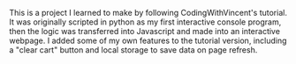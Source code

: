 This is a project I learned to make by following CodingWithVincent's tutorial.
It was originally scripted in python as my first interactive console program, then the logic was transferred into Javascript and made into an interactive webpage.
I added some of my own features to the tutorial version, including a "clear cart" button and local storage to save data on page refresh.
